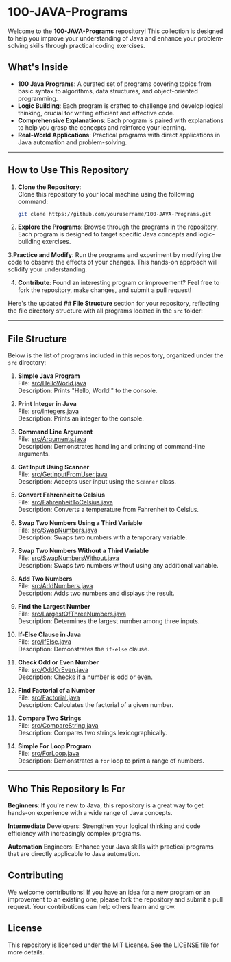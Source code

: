 # 100-JAVA-Programs

Welcome to the **100-JAVA-Programs** repository! This collection is designed to help you improve your understanding of Java and enhance your problem-solving skills through practical coding exercises.

## What's Inside

- **100 Java Programs**: A curated set of programs covering topics from basic syntax to algorithms, data structures, and object-oriented programming.
- **Logic Building**: Each program is crafted to challenge and develop logical thinking, crucial for writing efficient and effective code.
- **Comprehensive Explanations**: Each program is paired with explanations to help you grasp the concepts and reinforce your learning.
- **Real-World Applications**: Practical programs with direct applications in Java automation and problem-solving.

---
## How to Use This Repository

1. **Clone the Repository**:  
   Clone this repository to your local machine using the following command:  
   ```bash
   git clone https://github.com/yourusername/100-JAVA-Programs.git

2. **Explore the Programs**: Browse through the programs in the repository. Each program is designed to target specific Java concepts and logic-building exercises.

3.**Practice and Modify**: Run the programs and experiment by modifying the code to observe the effects of your changes. This hands-on approach will solidify your understanding.


4. **Contribute**: Found an interesting program or improvement? Feel free to fork the repository, make changes, and submit a pull request!


Here's the updated **## File Structure** section for your repository, reflecting the file directory structure with all programs located in the `src` folder:

---

## File Structure

Below is the list of programs included in this repository, organized under the `src` directory:

1. **Simple Java Program**  
   File: [src/HelloWorld.java](src/HelloWorld.java)  
   Description: Prints "Hello, World!" to the console.

2. **Print Integer in Java**  
   File: [src/Integers.java](src/Integers.java)  
   Description: Prints an integer to the console.

3. **Command Line Argument**  
   File: [src/Arguments.java](src/Arguments.java)  
   Description: Demonstrates handling and printing of command-line arguments.

4. **Get Input Using Scanner**  
   File: [src/GetInputFromUser.java](src/GetInputFromUser.java)  
   Description: Accepts user input using the `Scanner` class.

5. **Convert Fahrenheit to Celsius**  
   File: [src/FahrenheitToCelsius.java](src/FahrenheitToCelsius.java)  
   Description: Converts a temperature from Fahrenheit to Celsius.

6. **Swap Two Numbers Using a Third Variable**  
   File: [src/SwapNumbers.java](src/SwapNumbers.java)  
   Description: Swaps two numbers with a temporary variable.

7. **Swap Two Numbers Without a Third Variable**  
   File: [src/SwapNumbersWithout.java](src/SwapNumbersWithout.java)  
   Description: Swaps two numbers without using any additional variable.

8. **Add Two Numbers**  
   File: [src/AddNumbers.java](src/AddNumbers.java)  
   Description: Adds two numbers and displays the result.

9. **Find the Largest Number**  
   File: [src/LargestOfThreeNumbers.java](src/LargestOfThreeNumbers.java)  
   Description: Determines the largest number among three inputs.

10. **If-Else Clause in Java**  
    File: [src/IfElse.java](src/IfElse.java)  
    Description: Demonstrates the `if-else` clause.

11. **Check Odd or Even Number**  
    File: [src/OddOrEven.java](src/OddOrEven.java)  
    Description: Checks if a number is odd or even.

12. **Find Factorial of a Number**  
    File: [src/Factorial.java](src/Factorial.java)  
    Description: Calculates the factorial of a given number.

13. **Compare Two Strings**  
    File: [src/CompareString.java](src/CompareString.java)  
    Description: Compares two strings lexicographically.

14. **Simple For Loop Program**  
    File: [src/ForLoop.java](src/ForLoop.java)  
    Description: Demonstrates a `for` loop to print a range of numbers.

---

## Who This Repository Is For
**Beginners**: If you're new to Java, this repository is a great way to get hands-on experience with a wide range of Java concepts.

**Intermediate** Developers: Strengthen your logical thinking and code efficiency with increasingly complex programs.

**Automation** Engineers: Enhance your Java skills with practical programs that are directly applicable to Java automation.

## Contributing
We welcome contributions! If you have an idea for a new program or an improvement to an existing one, please fork the repository and submit a pull request. Your contributions can help others learn and grow.

## License
This repository is licensed under the MIT License. See the LICENSE file for more details.
